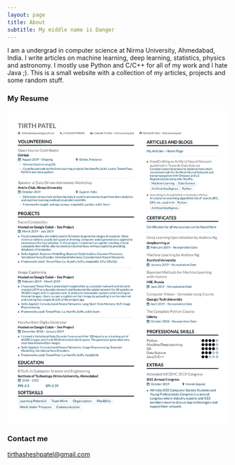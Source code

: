 ```yaml
---
layout: page
title: About
subtitle: My middle name is Danger
---
```


I am a undergrad in computer science at Nirma University, Ahmedabad, India. I write articles on machine learning, deep learning, statistics, physics and astronomy. I mostly use Python and C/C++ for all of my work and I hate Java ;). This is a small website with a collection of my articles, projects and some random stuff.

### My Resume

![Resume](/images/resume.svg)

### Contact me

[tirthasheshpatel@gmail.com](mailto:tirthasheshpatel@gmail.com)
